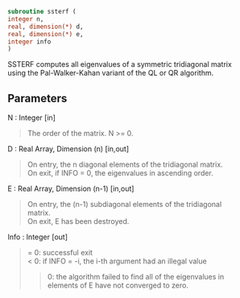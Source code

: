 ```fortran  
subroutine ssterf (  
integer n,  
real, dimension(*) d,  
real, dimension(*) e,  
integer info  
)  
```  
  
SSTERF computes all eigenvalues of a symmetric tridiagonal matrix  
using the Pal-Walker-Kahan variant of the QL or QR algorithm.  
  
## Parameters  
N : Integer [in]  
> The order of the matrix.  N >= 0.  
  
D : Real Array, Dimension (n) [in,out]  
> On entry, the n diagonal elements of the tridiagonal matrix.  
> On exit, if INFO = 0, the eigenvalues in ascending order.  
  
E : Real Array, Dimension (n-1) [in,out]  
> On entry, the (n-1) subdiagonal elements of the tridiagonal  
> matrix.  
> On exit, E has been destroyed.  
  
Info : Integer [out]  
> = 0:  successful exit  
> < 0:  if INFO = -i, the i-th argument had an illegal value  
> > 0:  the algorithm failed to find all of the eigenvalues in  
> elements of E have not converged to zero.  
  
